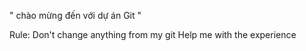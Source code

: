 " chào mừng đến với dự án Git "

Rule: Don't change anything from my git
      Help me with the experience 












